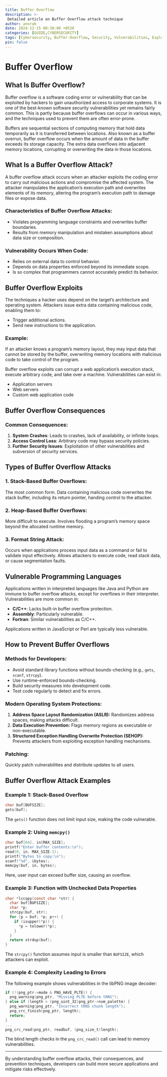 ```yaml
---
title: Buffer Overflow
description: >-
 Detailed article on Buffer Overflow attack technique
author: anorak
date: 2024-12-15 00:30:00 +0530
categories: [GUIDE,CYBERSECURITY]
tags: [Cybersecurity, Buffer-Overflow, Security, Vulnerabilities, Exploits, Programming, C-Language]
pin: false
---
```

# Buffer Overflow

## What Is Buffer Overflow?

Buffer overflow is a software coding error or vulnerability that can be exploited by hackers to gain unauthorized access to corporate systems. It is one of the best-known software security vulnerabilities yet remains fairly common. This is partly because buffer overflows can occur in various ways, and the techniques used to prevent them are often error-prone.

Buffers are sequential sections of computing memory that hold data temporarily as it is transferred between locations. Also known as a buffer overrun, buffer overflow occurs when the amount of data in the buffer exceeds its storage capacity. The extra data overflows into adjacent memory locations, corrupting or overwriting the data in those locations.

## What Is a Buffer Overflow Attack?

A buffer overflow attack occurs when an attacker exploits the coding error to carry out malicious actions and compromise the affected system. The attacker manipulates the application’s execution path and overwrites elements of its memory, altering the program’s execution path to damage files or expose data.

### Characteristics of Buffer Overflow Attacks:
- Violates programming language constraints and overwrites buffer boundaries.
- Results from memory manipulation and mistaken assumptions about data size or composition.

### Vulnerability Occurs When Code:
- Relies on external data to control behavior.
- Depends on data properties enforced beyond its immediate scope.
- Is so complex that programmers cannot accurately predict its behavior.

## Buffer Overflow Exploits

The techniques a hacker uses depend on the target’s architecture and operating system. Attackers issue extra data containing malicious code, enabling them to:

- Trigger additional actions.
- Send new instructions to the application.

### Example:
If an attacker knows a program’s memory layout, they may input data that cannot be stored by the buffer, overwriting memory locations with malicious code to take control of the program.

Buffer overflow exploits can corrupt a web application’s execution stack, execute arbitrary code, and take over a machine. Vulnerabilities can exist in:
- Application servers
- Web servers
- Custom web application code

## Buffer Overflow Consequences

### Common Consequences:
1. **System Crashes**: Leads to crashes, lack of availability, or infinite loops.
2. **Access Control Loss**: Arbitrary code may bypass security policies.
3. **Further Security Issues**: Exploitation of other vulnerabilities and subversion of security services.

## Types of Buffer Overflow Attacks

### 1. Stack-Based Buffer Overflows:
The most common form. Data containing malicious code overwrites the stack buffer, including its return pointer, handing control to the attacker.

### 2. Heap-Based Buffer Overflows:
More difficult to execute. Involves flooding a program’s memory space beyond the allocated runtime memory.

### 3. Format String Attack:
Occurs when applications process input data as a command or fail to validate input effectively. Allows attackers to execute code, read stack data, or cause segmentation faults.

## Vulnerable Programming Languages

Applications written in interpreted languages like Java and Python are immune to buffer overflow attacks, except for overflows in their interpreter. Vulnerabilities are more common in:
- **C/C++**: Lacks built-in buffer overflow protection.
- **Assembly**: Particularly vulnerable.
- **Fortran**: Similar vulnerabilities as C/C++.

Applications written in JavaScript or Perl are typically less vulnerable.

## How to Prevent Buffer Overflows

### Methods for Developers:
- Avoid standard library functions without bounds-checking (e.g., `gets`, `scanf`, `strcpy`).
- Use runtime-enforced bounds-checking.
- Build security measures into development code.
- Test code regularly to detect and fix errors.

### Modern Operating System Protections:
1. **Address Space Layout Randomization (ASLR):** Randomizes address spaces, making attacks difficult.
2. **Data Execution Prevention:** Flags memory regions as executable or non-executable.
3. **Structured Exception Handling Overwrite Protection (SEHOP):** Prevents attackers from exploiting exception handling mechanisms.

### Patching:
Quickly patch vulnerabilities and distribute updates to all users.

## Buffer Overflow Attack Examples

### Example 1: Stack-Based Overflow
```c
char buf[BUFSIZE];
gets(buf);
```
The `gets()` function does not limit input size, making the code vulnerable.

### Example 2: Using `memcpy()`
```c
char buf[64], in[MAX_SIZE];
printf("Enter buffer contents:\n");
read(0, in, MAX_SIZE-1);
printf("Bytes to copy:\n");
scanf("%d", &bytes);
memcpy(buf, in, bytes);
```
Here, user input can exceed buffer size, causing an overflow.

### Example 3: Function with Unchecked Data Properties
```c
char *lccopy(const char *str) {
  char buf[BUFSIZE];
  char *p;
  strcpy(buf, str);
  for (p = buf; *p; p++) {
    if (isupper(*p)) {
      *p = tolower(*p);
    }
  }
  return strdup(buf);
}
```
The `strcpy()` function assumes input is smaller than `BUFSIZE`, which attackers can exploit.

### Example 4: Complexity Leading to Errors
The following example shows vulnerabilities in the libPNG image decoder:
```c
if (!(png_ptr->mode & PNG_HAVE_PLTE)) {
  png_warning(png_ptr, "Missing PLTE before tRNS");
} else if (length > (png_uint_32)png_ptr->num_palette) {
  png_warning(png_ptr, "Incorrect tRNS chunk length");
  png_crc_finish(png_ptr, length);
  return;
}
...
png_crc_read(png_ptr, readbuf, (png_size_t)length);
```
The blind length checks in the `png_crc_read()` call can lead to memory vulnerabilities.

---

By understanding buffer overflow attacks, their consequences, and prevention techniques, developers can build more secure applications and mitigate risks effectively.

